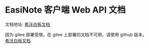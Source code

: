 # EasiNote 客户端 Web API 文档

文档地址: [希沃白板文档](https://easinote.github.io/EasiNote.ClientWebApi.Documentation/ )

因为 gitee 部署受限，在 gitee 上部署的文档不可用。请使用 github 版本。  
[希沃白板文档](https://easinote.gitee.io/client-web-api-documentation/ )
